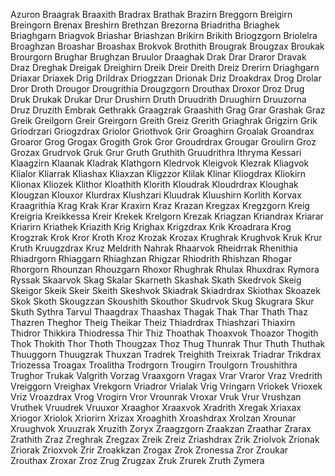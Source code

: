 Azuron
Braagrak
Braaxith
Bradrax
Brathak
Brazirn
Breggorn
Breigirn
Breingorn
Brenax
Breshirn
Brethzan
Brezorna
Briadritha
Briaghek
Briaghgarn
Briagvok
Briashar
Briashzan
Brikirn
Brikith
Briogzgorn
Briolelra
Broaghzan
Broashar
Broashax
Brokvok
Brothith
Brougrak
Brougzax
Broukak
Brourgorn
Brughar
Brughzan
Bruulor
Draaghak
Drak
Drar
Draror
Dravak
Draz
Dreghak
Dreigak
Dreighirn
Dreik
Dreir
Dreith
Dreiz
Drerirn
Driaghgarn
Driaxar
Driaxek
Drig
Drildrax
Driogzzan
Drionak
Driz
Droakdrax
Drog
Drolar
Dror
Droth
Drougor
Drougrithia
Drougzgorn
Drouthax
Droxor
Droz
Drug
Druk
Drukak
Drukar
Drur
Drushirn
Druth
Druudrith
Druughirn
Druuzorna
Druz
Druzith
Embrak
Gethrakk
Graagzrak
Graashith
Grag
Grar
Grashak
Graz
Greik
Greilgorn
Greir
Greirgorn
Greith
Greiz
Grerith
Griaghrak
Grigzirn
Grik
Griodrzari
Griogzdrax
Griolor
Griothvok
Grir
Groaghirn
Groalak
Groandrax
Groaror
Grog
Grogax
Grogith
Grok
Gror
Groudrdrax
Grougar
Groulirn
Groz
Grozax
Grudrvok
Gruk
Grur
Gruth
Gruthith
Gruudrithra
Ithryma
Kessari
Klaagzirn
Klaanak
Kladrak
Klathgorn
Kledrvok
Kleigvok
Klezrak
Kliagvok
Klialor
Kliarrak
Kliashax
Kliaxzan
Kligzzor
Klilak
Klinar
Kliogdrax
Kliokirn
Klionax
Kliozek
Klithor
Kloathith
Klorith
Kloudrak
Kloudrdrax
Kloughak
Klougzan
Klouxor
Klurdrax
Klushzari
Kluudrak
Kluushirn
Korlith
Korvax
Kraagrithia
Krag
Krak
Krar
Kraxirn
Kraz
Krazan
Kregzax
Kregzgorn
Kreig
Kreigria
Kreikkessa
Kreir
Krekek
Krelgorn
Krezak
Kriagzan
Kriandrax
Kriarar
Kriarirn
Kriathek
Kriazith
Krig
Krighax
Krigzdrax
Krik
Kroadrara
Krog
Krogzrak
Krok
Kror
Kroth
Kroz
Krozak
Krozax
Krughrak
Krughvok
Kruk
Krur
Kruth
Kruugzdrax
Kruz
Meldrith
Nahrak
Rhaarvok
Rheidrrak
Rhenithia
Rhiadrgorn
Rhiaggarn
Rhiaghzan
Rhigzar
Rhiodrith
Rhishzan
Rhogar
Rhorgorn
Rhounzan
Rhouzgarn
Rhoxor
Rhughrak
Rhulax
Rhuxdrax
Rymora
Ryssak
Skaarvok
Skag
Skalar
Skarneth
Skashak
Skath
Skedrvok
Skeig
Skeigor
Skeik
Skeir
Skeith
Skeshvok
Skiadrak
Skiadrdrax
Skiothax
Skoazek
Skok
Skoth
Skougzzan
Skoushith
Skouthor
Skudrvok
Skug
Skugrara
Skur
Skuth
Sythra
Tarvul
Thaagdrax
Thaashax
Thagak
Thak
Thar
Thath
Thaz
Thazren
Theghor
Theig
Theikar
Theiz
Thiadrdrax
Thiashzari
Thiaxirn
Thidror
Thikkira
Thiodressa
Thir
Thiz
Thoathak
Thoaxvok
Thoazor
Thogith
Thok
Thokith
Thor
Thoth
Thougzax
Thoz
Thug
Thunrak
Thur
Thuth
Thuthak
Thuuggorn
Thuugzrak
Thuxzan
Tradrek
Treighith
Treixrak
Triadrar
Trikdrax
Triozessa
Troagax
Troalitha
Trodrgorn
Trougirn
Troulgorn
Troushithra
Trughor
Trukak
Valgrith
Vorzag
Vraaxgorn
Vragax
Vrar
Vraror
Vraz
Vredrith
Vreiggorn
Vreighax
Vrekgorn
Vriadror
Vrialak
Vrig
Vringarn
Vriokek
Vrioxek
Vriz
Vroazdrax
Vrog
Vrogirn
Vror
Vrounrak
Vroxar
Vruk
Vrur
Vrushzan
Vruthek
Vruudrek
Vruuxor
Xraaghor
Xraaxvok
Xradrith
Xregak
Xriaxax
Xriogor
Xriolok
Xriorirn
Xrizax
Xroaghith
Xroashdrax
Xrolzan
Xrounar
Xruughvok
Xruuzrak
Xruzith
Zoryx
Zraagzgorn
Zraakzan
Zraathar
Zrarax
Zrathith
Zraz
Zreghrak
Zregzax
Zreik
Zreiz
Zriashdrax
Zrik
Zriolvok
Zrionak
Zriorak
Zrioxvok
Zrir
Zroakkzan
Zrogax
Zrok
Zronessa
Zror
Zroukar
Zrouthax
Zroxar
Zroz
Zrug
Zrugzax
Zruk
Zrurek
Zruth
Zymera